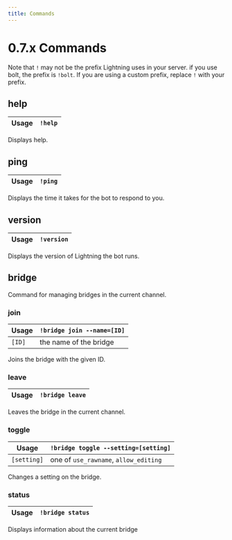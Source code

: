 ```yaml
---
title: Commands
---
```


# 0.7.x Commands

Note that `!` may not be the prefix Lightning uses in your server. if you use
bolt, the prefix is `!bolt`. If you are using a custom prefix, replace `!` with
your prefix.

## help

| Usage | `!help` |
| ----- | ------- |

Displays help.

## ping

| Usage | `!ping` |
| ----- | ------- |

Displays the time it takes for the bot to respond to you.

## version

| Usage | `!version` |
| ----- | ---------- |

Displays the version of Lightning the bot runs.

## bridge

Command for managing bridges in the current channel.

### join

| Usage  | `!bridge join --name=[ID]` |
| ------ | -------------------------- |
| `[ID]` | the name of the bridge     |

Joins the bridge with the given ID.

### leave

| Usage | `!bridge leave` |
| ----- | --------------- |

Leaves the bridge in the current channel.

### toggle

| Usage       | `!bridge toggle --setting=[setting]`  |
| ----------- | ------------------------------------- |
| `[setting]` | one of `use_rawname`, `allow_editing` |

Changes a setting on the bridge.

### status

| Usage | `!bridge status` |
| ----- | ---------------- |

Displays information about the current bridge
